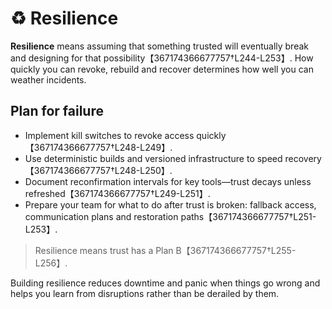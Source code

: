 # ♻️ Resilience

**Resilience** means assuming that something trusted will eventually break and
designing for that possibility【367174366677757†L244-L253】.  How quickly you can
revoke, rebuild and recover determines how well you can weather incidents.

## Plan for failure

* Implement kill switches to revoke access quickly【367174366677757†L248-L249】.
* Use deterministic builds and versioned infrastructure to speed recovery【367174366677757†L248-L250】.
* Document reconfirmation intervals for key tools—trust decays unless
  refreshed【367174366677757†L249-L251】.
* Prepare your team for what to do after trust is broken: fallback access,
  communication plans and restoration paths【367174366677757†L251-L253】.

> Resilience means trust has a Plan B【367174366677757†L255-L256】.

Building resilience reduces downtime and panic when things go wrong and helps
you learn from disruptions rather than be derailed by them.